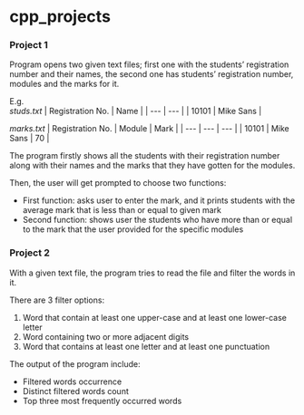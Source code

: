 # cpp_projects

### Project 1
Program opens two given text files; first one with the students’ registration number and their names, the second one has students’ registration number, modules and the marks for it.

E.g. <br/>
*studs.txt*
| Registration No. | Name |
| --- | --- |
| 10101 | Mike Sans |

*marks.txt*
| Registration No. | Module | Mark |
| --- | --- | --- |
| 10101 | Mike Sans | 70 |

The program firstly shows all the students with their registration number along with their names and the marks that they have gotten for the modules.

Then, the user will get prompted to choose two functions:
- First function: asks user to enter the mark, and it prints students with the average mark that is less than or equal to given mark
- Second function: shows user the students who have more than or equal to the mark that the user provided for the specific modules

### Project 2
With a given text file, the program tries to read the file and filter the words in it.

There are 3 filter options:
1.	Word that contain at least one upper-case and at least one lower-case letter
2.	Word containing two or more adjacent digits
3.	Word that contains at least one letter and at least one punctuation

The output of the program include:
- Filtered words occurrence
- Distinct filtered words count
- Top three most frequently occurred words
